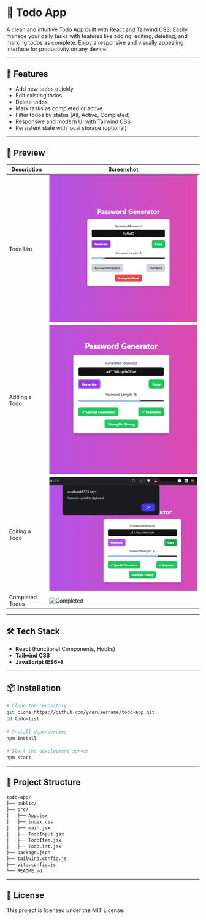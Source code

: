 # 📝 Todo App

A clean and intuitive Todo App built with React and Tailwind CSS. Easily manage your daily tasks with features like adding, editing, deleting, and marking todos as complete. Enjoy a responsive and visually appealing interface for productivity on any device.

---

## 🚀 Features

- Add new todos quickly
- Edit existing todos
- Delete todos
- Mark tasks as completed or active
- Filter todos by status (All, Active, Completed)
- Responsive and modern UI with Tailwind CSS
- Persistent state with local storage (optional)

---

## 📸 Preview

| Description           | Screenshot                 |
|----------------------|----------------------------|
| Todo List            | ![Todo List](image-1.png)  |
| Adding a Todo        | ![Add Todo](image-2.png)   |
| Editing a Todo       | ![Edit Todo](image-3.png)  |
| Completed Todos      | ![Completed](image-4.png)  |

---

## 🛠 Tech Stack

- **React** (Functional Components, Hooks)
- **Tailwind CSS**
- **JavaScript (ES6+)**

---

## 📦 Installation

```bash
# Clone the repository
git clone https://github.com/yourusername/todo-app.git
cd todo-list

# Install dependencies
npm install

# Start the development server
npm start
```

---

## 📁 Project Structure

```plaintext
todo-app/
├── public/
├── src/
│   ├── App.jsx
│   ├── index.css
│   ├── main.jsx
│   ├── TodoInput.jsx
│   ├── TodoItem.jsx
│   ├── TodoList.jsx
├── package.json
├── tailwind.config.js
├── vite.config.js
└── README.md
```

---

## 📝 License

This project is licensed under the MIT License.
